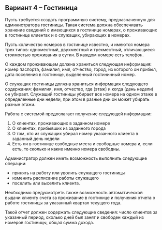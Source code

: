 <h2>Вариант 4 – Гостиница</h2>
<p>
    Пусть требуется создать программную систему, предназначенную для администратора гостиницы. Такая система должна
    обеспечивать хранение сведений о имеющихся в гостинице номерах, о проживающих в гостинице клиентах и о служащих,
    убирающих в номерах.
</p>
<p>
    Пусть количество номеров в гостинице известно, и имеются номера трех типов: одноместный, двухместный и трехместный,
    отличающиеся стоимостью проживания в сутки. В каждом номере есть телефон.
</p>
<p>
    О каждом проживающем должна храниться следующая информация: номер паспорта, фамилия, имя, отчество, город, из
    которого он прибыл, дата поселения в гостинице, выделенный гостиничный номер.
</p>
<p>
    О служащих гостиницы должна храниться информация следующего содержания: фамилия, имя, отчество, где (этаж) и когда
    (день недели) он убирает. Служащий гостиницы убирает все номера на одном этаже в определенные дни недели, при этом в
    разные дни он может убирать разные этажи.
</p>
<p>Работа с системой предполагает получение следующей информации:</p>
<ol>
    <li>О клиентах, проживающих в заданном номере</li>
    <li>О клиентах, прибывших из заданного города</li>
    <li>О том, кто из служащих убирал номер указанного клиента в заданный день недели</li>
    <li>
        Есть ли в гостинице свободные места и свободные номера и, если есть, то сколько и какие именно номера
        свободны.
    </li>
</ol>
<p>Администратор должен иметь возможность выполнить следующие операции:</p>
<ul>
    <li>принять на работу или уволить служащего гостиницы</li>
    <li>изменить расписание работы служащего</li>
    <li>поселить или выселить клиента.</li>
</ul>
<p>
    Необходимо предусмотреть также возможность автоматической выдачи клиенту счета за проживание в гостинице и получения
    отчета о работе гостиницы за указанный квартал текущего года.
</p>
<p>
    Такой отчет должен содержать следующие сведения: число клиентов за указанный период, сколько дней был занят и
    свободен каждый из номеров гостиницы, общая сумма дохода.
</p>
